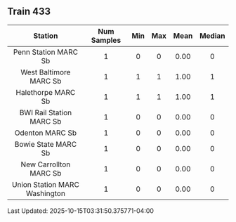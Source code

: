## Train 433

| Station | Num Samples | Min | Max | Mean | Median |
| :-----: | :---------: | :-: | :-: | :--: | :----: |
| Penn Station MARC Sb | 1 | 0 | 0 | 0.00 | 0 |
| West Baltimore MARC Sb | 1 | 1 | 1 | 1.00 | 1 |
| Halethorpe MARC Sb | 1 | 1 | 1 | 1.00 | 1 |
| BWI Rail Station MARC Sb | 1 | 0 | 0 | 0.00 | 0 |
| Odenton MARC Sb | 1 | 0 | 0 | 0.00 | 0 |
| Bowie State MARC Sb | 1 | 0 | 0 | 0.00 | 0 |
| New Carrollton MARC Sb | 1 | 0 | 0 | 0.00 | 0 |
| Union Station MARC Washington | 1 | 0 | 0 | 0.00 | 0 |


Last Updated: 2025-10-15T03:31:50.375771-04:00